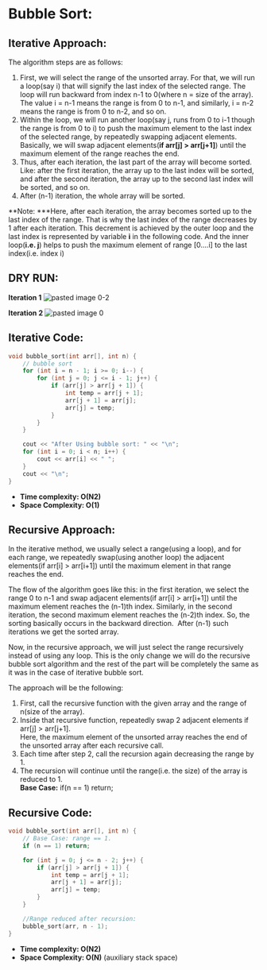 # Bubble Sort:

## Iterative Approach:

The algorithm steps are as follows:

1.  First, we will select the range of the unsorted array. For that, we will run a loop(say i) that will signify the last index of the selected range. The loop will run backward from index n-1 to 0(where n = size of the array). The value i = n-1 means the range is from 0 to n-1, and similarly, i = n-2 means the range is from 0 to n-2, and so on.
2.  Within the loop, we will run another loop(say j, runs from 0 to i-1 though the range is from 0 to i) to push the maximum element to the last index of the selected range, by repeatedly swapping adjacent elements.\
    Basically, we will swap adjacent elements(**if arr[j] > arr[j+1]**) until the maximum element of the range reaches the end.
3.  Thus, after each iteration, the last part of the array will become sorted. Like: after the first iteration, the array up to the last index will be sorted, and after the second iteration, the array up to the second last index will be sorted, and so on.
4.  After (n-1) iteration, the whole array will be sorted.

**Note: ***Here, after each iteration, the array becomes sorted up to the last index of the range. That is why the last index of the range decreases by 1 after each iteration. This decrement is achieved by the outer loop and the last index is represented by variable ****i**** in the following code. And the inner loop(****i.e. j****) helps to push the maximum element of range [0....i] to the last index(i.e. index i)

## DRY RUN:
**Iteration 1**
![pasted image 0-2](https://github.com/IshaanAdarsh/TIL/assets/100434702/f0fc57d1-8d1d-4b31-b0ea-f75d626eeee3)

**Iteration 2**
![pasted image 0](https://github.com/IshaanAdarsh/TIL/assets/100434702/10ac7483-9f79-41ea-ad95-b69d7cd73066)

## Iterative Code:
```c++
void bubble_sort(int arr[], int n) {
    // bubble sort
    for (int i = n - 1; i >= 0; i--) {
        for (int j = 0; j <= i - 1; j++) {
            if (arr[j] > arr[j + 1]) {
                int temp = arr[j + 1];
                arr[j + 1] = arr[j];
                arr[j] = temp;
            }
        }
    }

    cout << "After Using bubble sort: " << "\n";
    for (int i = 0; i < n; i++) {
        cout << arr[i] << " ";
    }
    cout << "\n";
}
```

- **Time complexity: O(N2)**
- **Space Complexity: O(1)**


## Recursive Approach:

In the iterative method, we usually select a range(using a loop), and for each range, we repeatedly swap(using another loop) the adjacent elements(if arr[i] > arr[i+1]) until the maximum element in that range reaches the end.

The flow of the algorithm goes like this: in the first iteration, we select the range 0 to n-1 and swap adjacent elements(if arr[i] > arr[i+1]) until the maximum element reaches the (n-1)th index. Similarly, in the second iteration, the second maximum element reaches the (n-2)th index. So, the sorting basically occurs in the backward direction.  After (n-1) such iterations we get the sorted array.

Now, in the recursive approach, we will just select the range recursively instead of using any loop. This is the only change we will do the recursive bubble sort algorithm and the rest of the part will be completely the same as it was in the case of iterative bubble sort.

The approach will be the following:

1.  First, call the recursive function with the given array and the range of n(size of the array).
2.  Inside that recursive function, repeatedly swap 2 adjacent elements if arr[j] > arr[j+1].\
    Here, the maximum element of the unsorted array reaches the end of the unsorted array after each recursive call.
3.  Each time after step 2, call the recursion again decreasing the range by 1.
4.  The recursion will continue until the range(i.e. the size) of the array is reduced to 1.\
    **Base Case:** if(n == 1) return;
    
## Recursive Code:
```c++
void bubble_sort(int arr[], int n) {
    // Base Case: range == 1.
    if (n == 1) return;

    for (int j = 0; j <= n - 2; j++) {
        if (arr[j] > arr[j + 1]) {
            int temp = arr[j + 1];
            arr[j + 1] = arr[j];
            arr[j] = temp;
        }
    }

    //Range reduced after recursion:
    bubble_sort(arr, n - 1);
}
```
- **Time complexity: O(N2)**
- **Space Complexity: O(N)** (auxiliary stack space)

